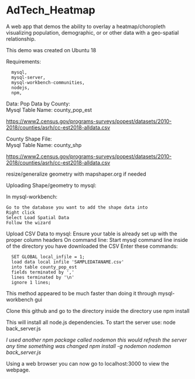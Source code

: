 # AdTech_Heatmap

A web app that demos the ability to overlay a heatmap/choropleth visualizing
population, demographic, or or other data with a geo-spatial relationship.

This demo was created on Ubuntu 18

Requirements:

      mysql,
      mysql-server,
      mysql-workbench-communities,
      nodejs,
      npm,

Data:
Pop Data by County:  
Mysql Table Name: county_pop_est

https://www2.census.gov/programs-surveys/popest/datasets/2010-2018/counties/asrh/cc-est2018-alldata.csv

County Shape File:  
Mysql Table Name: county_shp

https://www2.census.gov/programs-surveys/popest/datasets/2010-2018/counties/asrh/cc-est2018-alldata.csv

resize/generalize geometry with mapshaper.org if needed


Uploading Shape/geometry to mysql:

  In mysql-workbench:

    Go to the database you want to add the shape data into
    Right click
    Select Load Spatial Data
    Follow the wizard

Upload CSV Data to mysql:
  Ensure your table is already set up with the proper column headers
  On command line:
    Start mysql command line inside of the directory you have downloaded the CSV
    Enter these commands:

      SET GLOBAL local_infile = 1;
      load data local infile 'SAMPLEDATANAME.csv'
      into table county_pop_est
      fields terminated by ','
      lines terminated by '\n'
      ignore 1 lines;

  This method appeared to be much faster than doing it through mysql-workbench gui

Clone this github and go to the directory
inside the directory use
  npm install

This will install all node.js dependencies.
To start the server use:
  node back_server.js

  *I used another npm package called nodemon this would refresh the server
  any time something was changed
  npm install -g nodemon
  nodemon back_server.js*

Using a web browser you can now go to localhost:3000 to view the webpage.
